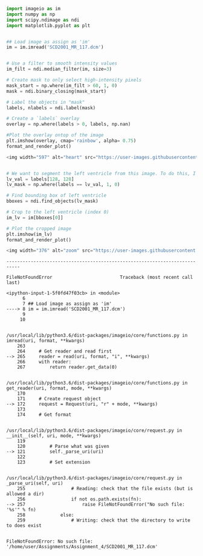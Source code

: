 ```python
import imageio as im
import numpy as np
import scipy.ndimage as ndi
import matplotlib.pyplot as plt


## Load image as assign as 'im'
im = im.imread('SCD2001_MR_117.dcm')


# Use a filter to smooth intensity values
im_filt = ndi.median_filter(im, size=3)

# Create mask to only select high-intensity pixels
mask_start = np.where(im_filt > 60, 1, 0)
mask = ndi.binary_closing(mask_start)

# Label the objects in "mask"
labels, nlabels = ndi.label(mask)

# Create a `labels` overlay
overlay = np.where(labels > 0, labels, np.nan)

#Plot the overlay ontop of the image
plt.imshow(overlay, cmap='rainbow', alpha= 0.75)
format_and_render_plot()

<img width="597" alt="heart" src="https://user-images.githubusercontent.com/69179367/90495286-cd6b9300-e11a-11ea-87bb-3db7629ea242.png">


# We want to segment the left ventricle from this image. To do this, I first find the index value for the left venticle label
lv_val = labels[128, 128] 
lv_mask = np.where(labels == lv_val, 1, 0)

# Find bounding box of left ventricle
bboxes = ndi.find_objects(lv_mask)

# Crop to the left ventricle (index 0)
im_lv = im[bboxes[0]]

# Plot the cropped image
plt.imshow(im_lv) 
format_and_render_plot()

<img width="376" alt="zoom" src="https://user-images.githubusercontent.com/69179367/90495300-d2304700-e11a-11ea-8f71-9bff83218a43.png">


```


    ---------------------------------------------------------------------------

    FileNotFoundError                         Traceback (most recent call last)

    <ipython-input-1-5f0fd47f03cb> in <module>
          6 
          7 ## Load image as assign as 'im'
    ----> 8 im = im.imread('SCD2001_MR_117.dcm')
          9 
         10 


    /usr/local/lib/python3.6/dist-packages/imageio/core/functions.py in imread(uri, format, **kwargs)
        263 
        264     # Get reader and read first
    --> 265     reader = read(uri, format, "i", **kwargs)
        266     with reader:
        267         return reader.get_data(0)


    /usr/local/lib/python3.6/dist-packages/imageio/core/functions.py in get_reader(uri, format, mode, **kwargs)
        170 
        171     # Create request object
    --> 172     request = Request(uri, "r" + mode, **kwargs)
        173 
        174     # Get format


    /usr/local/lib/python3.6/dist-packages/imageio/core/request.py in __init__(self, uri, mode, **kwargs)
        119 
        120         # Parse what was given
    --> 121         self._parse_uri(uri)
        122 
        123         # Set extension


    /usr/local/lib/python3.6/dist-packages/imageio/core/request.py in _parse_uri(self, uri)
        255                 # Reading: check that the file exists (but is allowed a dir)
        256                 if not os.path.exists(fn):
    --> 257                     raise FileNotFoundError("No such file: '%s'" % fn)
        258             else:
        259                 # Writing: check that the directory to write to does exist


    FileNotFoundError: No such file: '/home/user/Assignments/Assignment_4/SCD2001_MR_117.dcm'



```python

```
